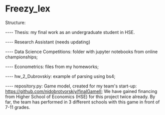 # Freezy_lex

Structure:

---- Thesis: my final work as an undergraduate student in HSE.

---- Research Assistant (needs updating)

---- Data Science Competitions: folder with jupyter notebooks from online championships;

---- Econometrics: files from my homeworks;

---- hw_2_Dubrovskiy: example of parsing using bs4;

---- repository.py: Game model, created for my team's start-up: https://github.com/nidobrotvorskiy/finalGameII; We have gained financing from Higher School of Economics (HSE) for this project twice already. By far, the team has performed in 3 different schools with this game in front of 7-11 grades.

